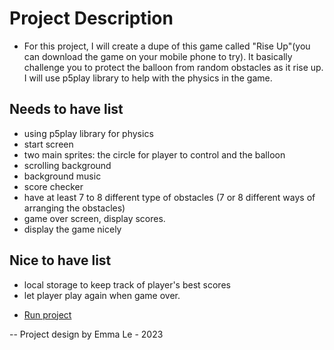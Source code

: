 # Project Description
- For this project, I will create a dupe of this game called "Rise Up"(you can download the game on your mobile phone to try). It basically challenge you to protect the balloon from random obstacles as it rise up. I will use p5play library to help with the physics in the game.


## Needs to have list
- using p5play library for physics
- start screen
- two main sprites: the circle for player to control and the balloon
- scrolling background
- background music
- score checker
- have at least 7 to 8 different type of obstacles (7 or 8 different ways of arranging the obstacles)
- game over screen, display scores.
- display the game nicely

## Nice to have list
- local storage to keep track of player's best scores
- let player play again when game over.
  

+ [Run project](/cs30-major-project/)

 -- Project design by Emma Le - 2023 
